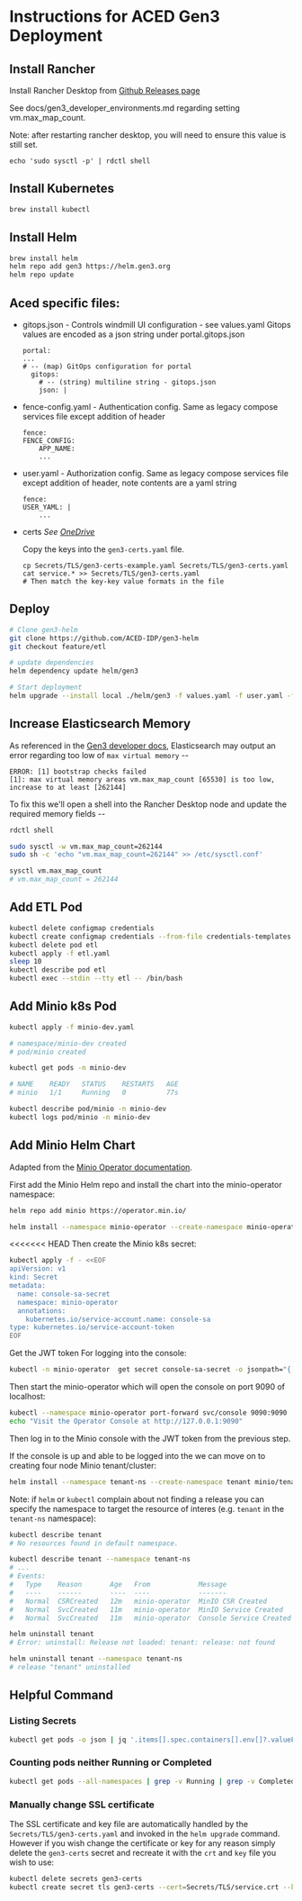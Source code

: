 # Instructions for ACED Gen3 Deployment

## Install Rancher

Install Rancher Desktop from [Github Releases page](https://github.com/rancher-sandbox/rancher-desktop/releases/latest)

See docs/gen3_developer_environments.md regarding setting vm.max_map_count.

Note: after restarting rancher desktop, you will need to ensure this value is still set.

```
echo 'sudo sysctl -p' | rdctl shell
```

## Install Kubernetes

```sh
brew install kubectl
```

## Install Helm

```sh
brew install helm
helm repo add gen3 https://helm.gen3.org
helm repo update
```


## Aced specific files:

* gitops.json - Controls windmill UI configuration - see values.yaml
  Gitops values are encoded as a json string under portal.gitops.json
  ```
  portal:
  ...  
  # -- (map) GitOps configuration for portal
    gitops:
      # -- (string) multiline string - gitops.json
      json: |

  ```

* fence-config.yaml - Authentication config. Same as legacy compose services file except addition of header
    ```
    fence:
    FENCE_CONFIG:
        APP_NAME:
        ...
    ```
* user.yaml - Authorization config. Same as legacy compose services file except addition of header, note contents are a yaml string
    ```
    fence:
    USER_YAML: |
        ...
    ```

* certs
    *See [OneDrive](https://ohsuitg-my.sharepoint.com/:f:/r/personal/walsbr_ohsu_edu/Documents/compbio-tls?csf=1&web=1&e=7oFdxd)*

    Copy the keys into the `gen3-certs.yaml` file.

    ```
    cp Secrets/TLS/gen3-certs-example.yaml Secrets/TLS/gen3-certs.yaml
    cat service.* >> Secrets/TLS/gen3-certs.yaml
    # Then match the key-key value formats in the file
    ```


## Deploy

```sh
# Clone gen3-helm 
git clone https://github.com/ACED-IDP/gen3-helm
git checkout feature/etl

# update dependencies
helm dependency update helm/gen3

# Start deployment 
helm upgrade --install local ./helm/gen3 -f values.yaml -f user.yaml -f fence-config.yaml -f Secrets/TLS/gen3-certs.yaml
```

## Increase Elasticsearch Memory

As referenced in the [Gen3 developer docs](gen3_developer_environments.md#elasticsearch-error), Elasticsearch may output an error regarding too low of `max virtual memory` --

```
ERROR: [1] bootstrap checks failed
[1]: max virtual memory areas vm.max_map_count [65530] is too low, increase to at least [262144]
```

To fix this we'll open a shell into the Rancher Desktop node and update the required memory fields -- 

```sh
rdctl shell

sudo sysctl -w vm.max_map_count=262144
sudo sh -c 'echo "vm.max_map_count=262144" >> /etc/sysctl.conf'

sysctl vm.max_map_count
# vm.max_map_count = 262144
```


## Add ETL Pod

```sh
kubectl delete configmap credentials
kubectl create configmap credentials --from-file credentials-templates
kubectl delete pod etl
kubectl apply -f etl.yaml
sleep 10
kubectl describe pod etl
kubectl exec --stdin --tty etl -- /bin/bash
```

## Add Minio k8s Pod

```sh
kubectl apply -f minio-dev.yaml

# namespace/minio-dev created
# pod/minio created

kubectl get pods -n minio-dev

# NAME    READY   STATUS    RESTARTS   AGE
# minio   1/1     Running   0          77s

kubectl describe pod/minio -n minio-dev
kubectl logs pod/minio -n minio-dev
```

## Add Minio Helm Chart

Adapted from the [Minio Operator documentation](https://github.com/minio/operator/tree/master/helm/operator).

First add the Minio Helm repo and install the chart into the minio-operator namespace:

```sh
helm repo add minio https://operator.min.io/

helm install --namespace minio-operator --create-namespace minio-operator minio/operator
```

<<<<<<< HEAD
Then create the Minio k8s secret:

```sh
kubectl apply -f - <<EOF
apiVersion: v1
kind: Secret
metadata:
  name: console-sa-secret
  namespace: minio-operator
  annotations:
    kubernetes.io/service-account.name: console-sa
type: kubernetes.io/service-account-token
EOF
```

Get the JWT token For logging into the console:


```sh
kubectl -n minio-operator  get secret console-sa-secret -o jsonpath="{.data.token}" | base64 --decode
```

Then start the minio-operator which will open the console on port 9090 of localhost:

```sh
kubectl --namespace minio-operator port-forward svc/console 9090:9090
echo "Visit the Operator Console at http://127.0.0.1:9090"
```

Then log in to the Minio console with the JWT token from the previous step.

If the console is up and able to be logged into the we can move on to creating four node Minio tenant/cluster:

```sh
helm install --namespace tenant-ns --create-namespace tenant minio/tenant
```

Note: if `helm` or `kubectl` complain about not finding a release you can specify the namespace to target the resource of interes (e.g. `tenant` in the `tenant-ns` namespace):

```sh
kubectl describe tenant
# No resources found in default namespace.

kubectl describe tenant --namespace tenant-ns
# ...
# Events:
#   Type    Reason       Age   From            Message
#   ----    ------       ----  ----            -------
#   Normal  CSRCreated   12m   minio-operator  MinIO CSR Created
#   Normal  SvcCreated   11m   minio-operator  MinIO Service Created
#   Normal  SvcCreated   11m   minio-operator  Console Service Created

helm uninstall tenant
# Error: uninstall: Release not loaded: tenant: release: not found

helm uninstall tenant --namespace tenant-ns
# release "tenant" uninstalled
```

## Helpful Command

### Listing Secrets

```sh
kubectl get pods -o json | jq '.items[].spec.containers[].env[]?.valueFrom.secretKeyRef.name' | grep -v null | sort | uniq
```

### Counting pods neither Running or Completed

```sh
kubectl get pods --all-namespaces | grep -v Running | grep -v Completed  | grep -v NAMES | wc -l
```

### Manually change SSL certificate

The SSL certificate and key file are automatically handled by the `Secrets/TLS/gen3-certs.yaml` and invoked in the `helm upgrade` command. However if you wish change the certificate or key for any reason simply delete the `gen3-certs` secret and recreate it with the `crt` and `key` file you wish to use:

```sh
kubectl delete secrets gen3-certs
kubectl create secret tls gen3-certs --cert=Secrets/TLS/service.crt --key=Secrets/TLS/service.key
```
